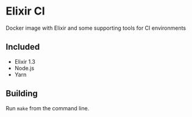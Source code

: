# Elixir CI
Docker image with Elixir and some supporting tools for CI environments

## Included

- Elixir 1.3
- Node.js
- Yarn

## Building

Run `make` from the command line.
